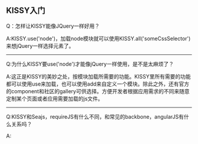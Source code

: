 KISSY入门
---
Q：怎样让KISSY能像JQuery一样好用？

A:KISSY.use('node')，加载node模块就可以使用KISSY.all('someCssSelector')来想jQuery一样选择元素了。

<hr>
Q:为什么KISSY要use('node')才能像jQuery一样使用，是不是太麻烦了？

A:这正是KISSY的美妙之处，按模块加载所需要的功能。KISSY里所有需要的功能都可以使用use来加载，也可以使用add来自定义一个模块。除此之外，还有官方的component和社区的gallery可供选择。方便开发者根据应用需求的不同来随意定制某个页面或者应用需要加载的js文件。

<hr>
Q:KISSY和Seajs，requireJS有什么不同，和常见的backbone，angularJS有什么关系吗？

A: